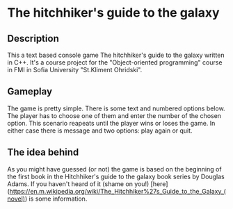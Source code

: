 # The hitchhiker's guide to the galaxy

## Description
This a text based console game The hitchhiker's guide to the galaxy written in C++. It's a course project for the "Object-oriented programming" course in FMI in Sofia University "St.Kliment Ohridski".

## Gameplay
The game is pretty simple. There is some text and numbered options below. The player has to choose one of them and enter the number of the chosen option. This scenario reapeats until the player wins or loses the game. In either case there is message and two options: play again or quit.


## The idea behind
As you might have guessed (or not) the game is based on the beginning of the first book in the Hitchhiker's guide to the galaxy book series by Douglas Adams. If you haven't heard of it (shame on you!) [here] (https://en.m.wikipedia.org/wiki/The_Hitchhiker%27s_Guide_to_the_Galaxy_(novel)) is some information.

